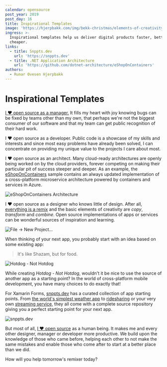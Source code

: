 ```yaml
---
calendar: opensource
post_year: 2019
post_day: 16
title: Inspirational Templates
image: 'https://hjerpbakk.com/img/bekk-christmas/elements-of-creativity2.jpg'
ingress: >-
  Inspirational templates help us deliver digital products faster, better and
  cheaper.
links:
  - title: Snppts.dev
    url: 'https://snppts.dev'
  - title: .NET Application Architecture
    url: 'https://github.com/dotnet-architecture/eShopOnContainers'
authors:
  - Runar Ovesen Hjerpbakk
---
```

# Inspirational Templates

[I ❤️ open source as a manager.](https://ben.balter.com/2015/11/23/why-open-source/) It fills my heart with joy knowing bugs can be fixed by teams other than my own, that perhaps we're not the biggest consumer of our software and that my team can get public recognition of their hard work.

I ❤️ open source as a developer. Public code is a showcase of my skills and interests and since most easy problems have already been solved, I can concentrate on providing my unique value to the projects I care about most.

I ❤️ open source as an architect. Many cloud-ready architectures are openly being worked on by the cloud providers, forever competing on making their particular pit of success steeper and deeper. As an example, the [eShopOnContainers](https://github.com/dotnet-architecture/eShopOnContainers) sample contains an always updated implementation of a cross-platform microservice architecture powered by containers and services in Azure.

![eShopOnContainers Architecture](https://hjerpbakk.com/img/bekk-christmas/eShopOnContainers-architecture.png)

I ❤️ open source as a designer who knows little of design. After all, [everything is a remix](https://www.youtube.com/watch?v=zd-dqUuvLk4) and the basic elements of creativity are *copy*, *transform* and *combine*. Open source implementations of apps or services can be wonderful sources of inspiration and learning.

![File -> New Project...](https://hjerpbakk.com/img/bekk-christmas/file-new-project.jpg)

When thinking of your next app, you probably start with an idea based on some existing app:

> It's like Shazam, but for food.

![Hotdog - Not Hotdog](https://hjerpbakk.com/img/bekk-christmas/hotdog-not-hotdog.jpg)

While creating *Hotdog - Not Hotdog*, wouldn't it be nice to use the source of another app as a starting point? In the world of cross-platform mobile development, you have many choices to do exactly that!

For Xamarin Forms, [snppts.dev](https://snppts.dev/snippet/simplest-weather) has a curated collection of app starting points. From [the world's simplest weather app](https://snppts.dev/snippet/simplest-weather) to [ridesharing](https://snppts.dev/snippet/uber-clone) or your very own [streaming service](https://snppts.dev/snippet/netflix-clone), they all come with a complete source repository giving you a perfect starting point for your next app.

![snppts.dev](https://hjerpbakk.com/img/bekk-christmas/snppts.jpg)

But most of all, [I ❤️ open source](https://github.com/sankra) as a human being. It makes me and every other designer, manager or developer more productive. We build upon the knowledge of those who came before, helping each other to not make the same mistakes and enable those who come after to start at a better place than we did.

How will you help tomorrow's remixer today?
